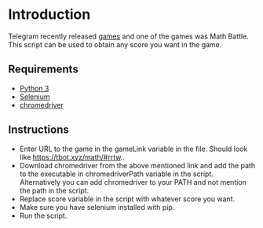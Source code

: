 # Introduction

Telegram recently released [games](https://telegram.org/blog/games) and one of the games was Math Battle.
This script can be used to obtain any score you want in the game.


## Requirements

* [Python 3](https://www.python.org/)
* [Selenium](http://selenium-python.readthedocs.io/)
* [chromedriver](https://sites.google.com/a/chromium.org/chromedriver/downloads)

## Instructions

* Enter URL to the game in the gameLink variable in the file. Should look like https://tbot.xyz/math/#rrtw..
* Download chromedriver from the above mentioned link and add the path to the executable in chromedriverPath variable in the script. Alternatively you can add chromedriver to your PATH and not mention the path in the script.
* Replace score variable in the script with whatever score you want.
* Make sure you have selenium installed with pip.
* Run the script.
